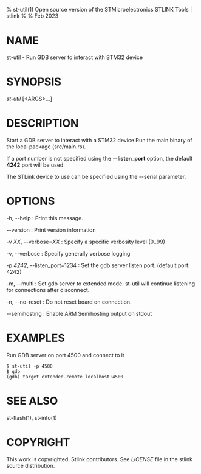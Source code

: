 % st-util(1) Open source version of the STMicroelectronics STLINK Tools | stlink
%
% Feb 2023

# NAME

st-util - Run GDB server to interact with STM32 device

# SYNOPSIS

*st-util* \[\<ARGS>...]

# DESCRIPTION
Start a GDB server to interact with a STM32 device
Run the main binary of the local package (src/main.rs).

If a port number is not specified using the **--listen_port** option, the
default **4242** port will be used.

The STLink device to use can be specified using the --serial parameter.

# OPTIONS

-h, \--help
:   Print this message.

\--version
:   Print version information

-v *XX*, \--verbose=*XX*
:   Specify a specific verbosity level (0..99)

-v, \--verbose
:   Specify generally verbose logging

-p *4242*, \--listen_port=1234
:   Set the gdb server listen port. (default port: 4242)

-m, \--multi
:   Set gdb server to extended mode. st-util will continue listening for connections after disconnect.

-n, \--no-reset
:   Do not reset board on connection.

\--semihosting
:   Enable ARM Semihosting output on stdout

# EXAMPLES

Run GDB server on port 4500 and connect to it

    $ st-util -p 4500
    $ gdb
    (gdb) target extended-remote localhost:4500

# SEE ALSO

st-flash(1), st-info(1)

# COPYRIGHT

This work is copyrighted. Stlink contributors.
See *LICENSE* file in the stlink source distribution.
